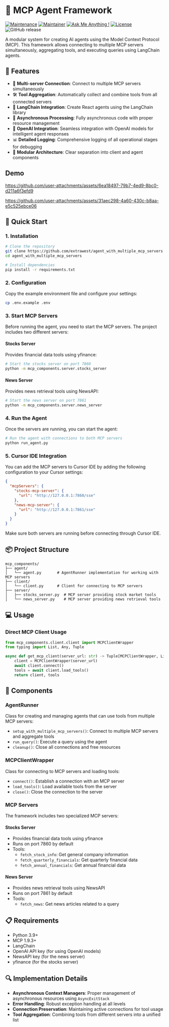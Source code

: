 # 🤖 MCP Agent Framework

[![Maintenance](https://img.shields.io/badge/Maintained%3F-yes-green.svg)]()
[![Maintainer](https://img.shields.io/static/v1?label=Yevhen%20Ruban&message=Maintainer&color=red)]()
[![Ask Me Anything !](https://img.shields.io/badge/Ask%20me-anything-1abc9c.svg)]()
[![License](https://img.shields.io/badge/License-Apache_2.0-blue.svg)](https://opensource.org/licenses/Apache-2.0)
![GitHub release](https://img.shields.io/badge/release-v1.0.0-blue)

A modular system for creating AI agents using the Model Context Protocol (MCP). This framework allows connecting to multiple MCP servers simultaneously, aggregating tools, and executing queries using LangChain agents.

## 🌟 Features

- 🔌 **Multi-server Connection**: Connect to multiple MCP servers simultaneously
- 🛠️ **Tool Aggregation**: Automatically collect and combine tools from all connected servers
- 🤖 **LangChain Integration**: Create React agents using the LangChain library
- 🔄 **Asynchronous Processing**: Fully asynchronous code with proper resource management
- 🧠 **OpenAI Integration**: Seamless integration with OpenAI models for intelligent agent responses
- 📊 **Detailed Logging**: Comprehensive logging of all operational stages for debugging
- 🧩 **Modular Architecture**: Clear separation into client and agent components


## Demo



https://github.com/user-attachments/assets/6ea18497-79b7-4ed9-8bc0-d211a6f3efd9



https://github.com/user-attachments/assets/31aec298-4a60-430c-b8aa-e5c525ebce06



## 🚀 Quick Start

### 1. Installation

```bash
# Clone the repository
git clone https://github.com/extrawest/agent_with_multiple_mcp_servers.git
cd agent_with_multiple_mcp_servers

# Install dependencies
pip install -r requirements.txt
```

### 2. Configuration

Copy the example environment file and configure your settings:

```bash
cp .env.example .env
```

### 3. Start MCP Servers

Before running the agent, you need to start the MCP servers. The project includes two different servers:

#### Stocks Server
Provides financial data tools using yfinance:
```bash
# Start the stocks server on port 7860
python -m mcp_components.server.stocks_server
```

#### News Server
Provides news retrieval tools using NewsAPI:
```bash
# Start the news server on port 7861
python -m mcp_components.server.news_server
```

### 4. Run the Agent

Once the servers are running, you can start the agent:
```bash
# Run the agent with connections to both MCP servers
python run_agent.py
```

### 5. Cursor IDE Integration

You can add the MCP servers to Cursor IDE by adding the following configuration to your Cursor settings:

```json
{
  "mcpServers": {
    "stocks-mcp-server": {
      "url": "http://127.0.0.1:7860/sse"
    },
    "news-mcp-server": {
      "url": "http://127.0.0.1:7861/sse"
    } 
  }
}
```

Make sure both servers are running before connecting through Cursor IDE.

## 📦 Project Structure

```
mcp_components/
├── agent/
│   └── agent.py       # AgentRunner implementation for working with MCP servers
├── client/
│   └── client.py      # Client for connecting to MCP servers
├── server/
│   ├── stocks_server.py  # MCP server providing stock market tools
│   └── news_server.py    # MCP server providing news retrieval tools
```

## 💻 Usage

### Direct MCP Client Usage

```python
from mcp_components.client.client import MCPClientWrapper
from typing import List, Any, Tuple

async def get_mcp_client(server_url: str) -> Tuple[MCPClientWrapper, List[Any]]:
    client = MCPClientWrapper(server_url)
    await client.connect()
    tools = await client.load_tools()
    return client, tools
```

## 🔧 Components

### AgentRunner

Class for creating and managing agents that can use tools from multiple MCP servers:

- `setup_with_multiple_mcp_servers()`: Connect to multiple MCP servers and aggregate tools
- `run_query()`: Execute a query using the agent
- `cleanup()`: Close all connections and free resources

### MCPClientWrapper

Class for connecting to MCP servers and loading tools:

- `connect()`: Establish a connection with an MCP server
- `load_tools()`: Load available tools from the server
- `close()`: Close the connection to the server

### MCP Servers

The framework includes two specialized MCP servers:

#### Stocks Server
- Provides financial data tools using yfinance
- Runs on port 7860 by default
- Tools:
  - `fetch_stock_info`: Get general company information
  - `fetch_quarterly_financials`: Get quarterly financial data
  - `fetch_annual_financials`: Get annual financial data

#### News Server
- Provides news retrieval tools using NewsAPI
- Runs on port 7861 by default
- Tools:
  - `fetch_news`: Get news articles related to a query

## 📋 Requirements

- Python 3.9+
- MCP 1.9.3+
- LangChain
- OpenAI API key (for using OpenAI models)
- NewsAPI key (for the news server)
- yfinance (for the stocks server)

## 🔍 Implementation Details

- **Asynchronous Context Managers**: Proper management of asynchronous resources using `AsyncExitStack`
- **Error Handling**: Robust exception handling at all levels
- **Connection Preservation**: Maintaining active connections for tool usage
- **Tool Aggregation**: Combining tools from different servers into a unified list
